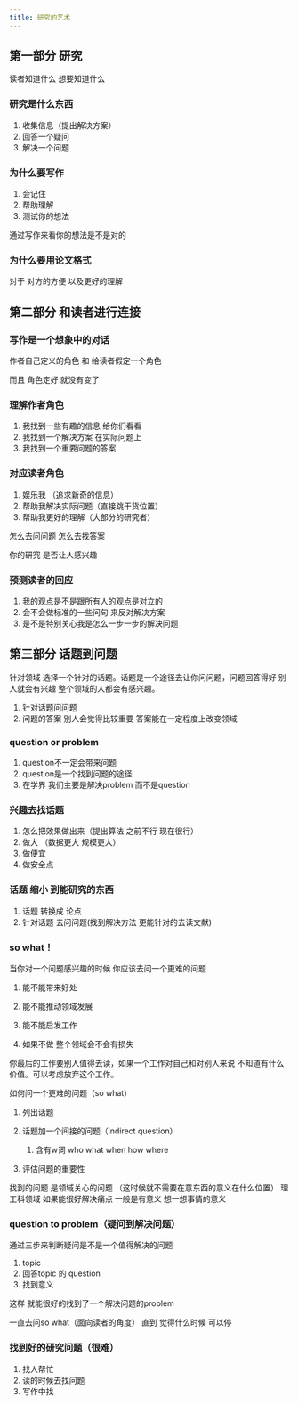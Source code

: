 ```yaml
---
title: 研究的艺术
---
```


## 第一部分 研究

读者知道什么 想要知道什么

### 研究是什么东西

1. 收集信息（提出解决方案）
2. 回答一个疑问
3. 解决一个问题

### 为什么要写作

1. 会记住 
2. 帮助理解
3. 测试你的想法

通过写作来看你的想法是不是对的

### 为什么要用论文格式

对于 对方的方便 以及更好的理解

## 第二部分 和读者进行连接

### 写作是一个想象中的对话

作者自己定义的角色 和 给读者假定一个角色

而且 角色定好 就没有变了

### 理解作者角色

1. 我找到一些有趣的信息 给你们看看
2. 我找到一个解决方案 在实际问题上
3. 我找到一个重要问题的答案

### 对应读者角色

1. 娱乐我 （追求新奇的信息）
2. 帮助我解决实际问题（直接跳干货位置）
3. 帮助我更好的理解（大部分的研究者）

怎么去问问题 怎么去找答案

你的研究 是否让人感兴趣

### 预测读者的回应

1. 我的观点是不是跟所有人的观点是对立的
2. 会不会做标准的一些问句 来反对解决方案
3. 是不是特别关心我是怎么一步一步的解决问题

## 第三部分 话题到问题

针对领域 选择一个针对的话题。话题是一个途径去让你问问题，问题回答得好 别人就会有兴趣 整个领域的人都会有感兴趣。

1. 针对话题问问题
2. 问题的答案 别人会觉得比较重要 答案能在一定程度上改变领域

### question or problem

1. question不一定会带来问题
2. question是一个找到问题的途径
3. 在学界 我们主要是解决problem 而不是question

### 兴趣去找话题

1. 怎么把效果做出来（提出算法 之前不行 现在很行）
2. 做大 （数据更大 规模更大）
3. 做便宜 
4. 做安全点

### 话题 缩小 到能研究的东西

1. 话题 转换成 论点
2. 针对话题 去问问题(找到解决方法 更能针对的去读文献)

### so what！

当你对一个问题感兴趣的时候 你应该去问一个更难的问题

1. 能不能带来好处

2. 能不能推动领域发展

3. 能不能启发工作

4. 如果不做 整个领域会不会有损失

你最后的工作要别人值得去读，如果一个工作对自己和对别人来说 不知道有什么价值。可以考虑放弃这个工作。

如何问一个更难的问题（so what）

1. 列出话题

2. 话题加一个间接的问题（indirect question）

   1. 含有w词 who what when how where

3. 评估问题的重要性 

找到的问题 是领域关心的问题 （这时候就不需要在意东西的意义在什么位置）
理工科领域 如果能很好解决痛点 一般是有意义 想一想事情的意义

### question to problem（疑问到解决问题）

通过三步来判断疑问是不是一个值得解决的问题

1. topic
2. 回答topic 的 question
3. 找到意义

这样 就能很好的找到了一个解决问题的problem

一直去问so what（面向读者的角度） 直到 觉得什么时候 可以停 

### 找到好的研究问题（很难）

1. 找人帮忙
2. 读的时候去找问题
3. 写作中找





